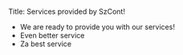 Title: Services provided by SzCont!

* We are ready to provide you with our services!
* Even better service
* Za best service
